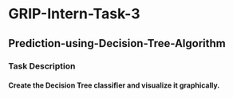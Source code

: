 # GRIP-Intern-Task-3
## Prediction-using-Decision-Tree-Algorithm
### Task Description
#### Create the Decision Tree classiﬁer and visualize it graphically.
